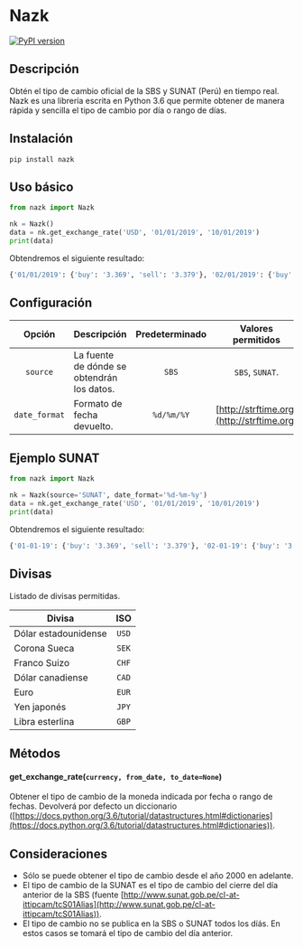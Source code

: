 # Nazk
[![PyPI version](https://badge.fury.io/py/nazk.svg)](https://pypi.org/project/nazk/)

## Descripción
Obtén el tipo de cambio oficial de la SBS y SUNAT (Perú) en tiempo real. Nazk es una librería escrita en Python 3.6 que permite obtener de manera rápida y sencilla el tipo de cambio por día o rango de días.

## Instalación
```
pip install nazk
```

## Uso básico
```python
from nazk import Nazk

nk = Nazk()
data = nk.get_exchange_rate('USD', '01/01/2019', '10/01/2019')
print(data)
```
Obtendremos el siguiente resultado:
```python
{'01/01/2019': {'buy': '3.369', 'sell': '3.379'}, '02/01/2019': {'buy': '3.369', 'sell': '3.373'}, '03/01/2019': {'buy': '3.368', 'sell': '3.371'}, '04/01/2019': {'buy': '3.356', 'sell': '3.360'}, '05/01/2019': {'buy': '3.356', 'sell': '3.360'}, '06/01/2019': {'buy': '3.356', 'sell': '3.360'}, '07/01/2019': {'buy': '3.349', 'sell': '3.353'}, '08/01/2019': {'buy': '3.347', 'sell': '3.350'}, '09/01/2019': {'buy': '3.333', 'sell': '3.335'}, '10/01/2019': {'buy': '3.341', 'sell': '3.343'}}
```

## Configuración
| Opción        | Descripción                                | Predeterminado | Valores permitidos |
|:-------------:|--------------------------------------------|:--------------:|:------------------:|
| `source`      | La fuente de dónde se obtendrán los datos. | `SBS`          | `SBS`, `SUNAT`.    |
| `date_format` | Formato de fecha devuelto.                 | `%d/%m/%Y`     | [http://strftime.org](http://strftime.org) |

## Ejemplo SUNAT
```python
from nazk import Nazk

nk = Nazk(source='SUNAT', date_format='%d-%m-%y')
data = nk.get_exchange_rate('USD', '01/01/2019', '10/01/2019')
print(data)
```
Obtendremos el siguiente resultado:
```python
{'01-01-19': {'buy': '3.369', 'sell': '3.379'}, '02-01-19': {'buy': '3.369', 'sell': '3.379'}, '03-01-19': {'buy': '3.369', 'sell': '3.373'}, '04-01-19': {'buy': '3.368', 'sell': '3.371'}, '05-01-19': {'buy': '3.356', 'sell': '3.360'}, '06-01-19': {'buy': '3.356', 'sell': '3.360'}, '07-01-19': {'buy': '3.356', 'sell': '3.360'}, '08-01-19': {'buy': '3.349', 'sell': '3.353'}, '09-01-19': {'buy': '3.347', 'sell': '3.350'}, '10-01-19': {'buy': '3.333', 'sell': '3.335'}}
```

## Divisas
Listado de divisas permitidas.

| Divisa               |  ISO  |
|----------------------|:-----:|
| Dólar estadounidense | `USD` |
| Corona Sueca         | `SEK` |
| Franco Suizo         | `CHF` |
| Dólar canadiense     | `CAD` |
| Euro                 | `EUR` |
| Yen japonés          | `JPY` |
| Libra esterlina      | `GBP` |

## Métodos
#### get_exchange_rate(`currency, from_date, to_date=None`)
Obtener el tipo de cambio de la moneda indicada por fecha o rango de fechas. Devolverá por defecto un diccionario ([https://docs.python.org/3.6/tutorial/datastructures.html#dictionaries](https://docs.python.org/3.6/tutorial/datastructures.html#dictionaries)).

## Consideraciones
* Sólo se puede obtener el tipo de cambio desde el año 2000 en adelante.
* El tipo de cambio de la SUNAT es el tipo de cambio del cierre del día anterior de la SBS (fuente [http://www.sunat.gob.pe/cl-at-ittipcam/tcS01Alias](http://www.sunat.gob.pe/cl-at-ittipcam/tcS01Alias)).
* El tipo de cambio no se publica en la SBS o SUNAT todos los díás. En estos casos se tomará el tipo de cambio del día anterior.

